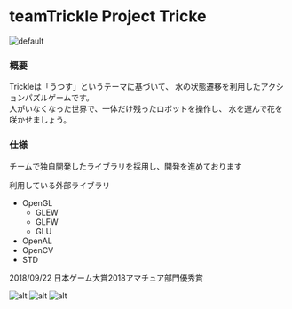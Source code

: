 teamTrickle
Project Tricke
===================
![default](https://user-images.githubusercontent.com/33146148/47335162-d9c06980-d6c4-11e8-823d-7fdf3924dc51.png)
### 概要
Trickleは「うつす」というテーマに基づいて、
水の状態遷移を利用したアクションパズルゲームです。  
人がいなくなった世界で、一体だけ残ったロボットを操作し、
水を運んで花を咲かせましょう。


### 仕様
チームで独自開発したライブラリを採用し、開発を進めております

利用している外部ライブラリ
* OpenGL
    * GLEW
    * GLFW
    * GLU
* OpenAL
* OpenCV
* STD

2018/09/22
 日本ゲーム大賞2018アマチュア部門優秀賞

![alt](https://user-images.githubusercontent.com/33146148/47335277-77b43400-d6c5-11e8-999e-b904c80f053d.png)
![alt](https://user-images.githubusercontent.com/33146148/47335280-77b43400-d6c5-11e8-8532-74b3aa500d53.png)
![alt](https://user-images.githubusercontent.com/33146148/47335311-96b2c600-d6c5-11e8-8d79-15b40d8d6173.png)
